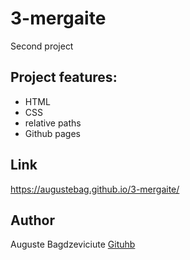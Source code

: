 # 3-mergaite

Second project

## Project features:

- HTML
- CSS
- relative paths
- Github pages

## Link

https://augustebag.github.io/3-mergaite/

## Author

Auguste Bagdzeviciute [Gituhb](https://github.com/augustebag)
